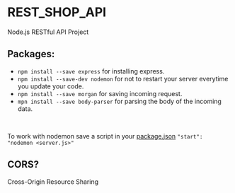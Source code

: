# REST_SHOP_API

Node.js RESTful API Project

## Packages:

<div>

- `npm install --save express` for installing express.
- `npm install --save-dev nodemon` for not to restart your server everytime you update your code.
- `npm install --save morgan` for saving incoming request.
- `mpn install --save body-parser` for parsing the body of the incoming data.
</div>
<br>

To work with nodemon save a script in your <u>package.json</u> `"start": "nodemon <server.js>" `

## CORS?

Cross-Origin Resource Sharing
